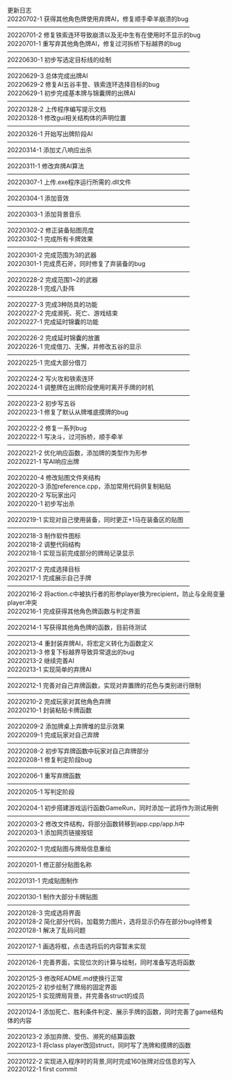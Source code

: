 更新日志  
20220702-1 获得其他角色牌使用弃牌AI，修复顺手牵羊崩溃的bug  
——————————————————————————————  
20220701-2 修复铁索连环导致崩溃以及无中生有在使用时不显示的bug  
20220701-1 重写弃其他角色牌AI，修复过河拆桥下标越界的bug  
——————————————————————————————  
20220630-1 初步写选定目标线的绘制
——————————————————————————————  
20220629-3 总体完成出牌AI  
20220629-2 修复AI五谷丰登、铁索连环选择目标的bug  
20220629-1 初步完成基本牌与锦囊牌的出牌AI  
——————————————————————————————  
20220328-2 上传程序编写提示文档  
20220328-1 修改gui相关结构体的声明位置  
——————————————————————————————  
20220326-1 开始写出牌阶段AI  
——————————————————————————————  
20220314-1 添加丈八响应出杀  
——————————————————————————————  
20220311-1 修改弃牌AI算法  
——————————————————————————————  
20220307-1 上传.exe程序运行所需的.dll文件  
——————————————————————————————  
20220304-1 添加音效  
——————————————————————————————  
20220303-1 添加背景音乐  
——————————————————————————————  
20220302-2 修正装备贴图亮度  
20220302-1 完成所有卡牌效果  
——————————————————————————————  
20220301-2 完成范围为3的武器  
20220301-1 完成贯石斧，同时修复了弃装备的bug  
——————————————————————————————  
20220228-2 完成范围1~2的武器  
20220228-1 完成八卦阵  
——————————————————————————————  
20220227-3 完成3种防具的功能  
20220227-2 完成濒死、死亡、游戏结束  
20220227-1 完成延时锦囊的功能  
——————————————————————————————  
20220226-2 完成延时锦囊的放置  
20220226-1 完成借刀、无懈，并修改五谷的显示  
——————————————————————————————  
20220225-1 完成大部分借刀  
——————————————————————————————  
20220224-2 写火攻和铁索连环  
20220224-1 调整牌在出牌阶段使用时离开手牌的时机  
——————————————————————————————  
20220223-2 初步写五谷  
20220223-1 修复了默认从牌堆底摸牌的bug  
——————————————————————————————  
20220222-2 修复一系列bug  
20220222-1 写决斗，过河拆桥，顺手牵羊  
——————————————————————————————  
20220221-2 优化响应函数，添加牌的类型作为形参  
20220221-1 写AI响应出牌  
——————————————————————————————  
20220220-4 修改贴图文件夹结构  
20220220-3 添加reference.cpp，添加常用代码供复制粘贴  
20220220-2 写玩家出闪  
20220220-1 初步写出杀  
——————————————————————————————  
20220219-1 实现对自己使用装备，同时更正+1马在装备区的贴图  
——————————————————————————————  
20220218-3 制作软件图标  
20220218-2 调整代码结构  
20220218-1 实现当前完成部分的牌局记录显示  
——————————————————————————————  
20220217-2 完成选择目标  
20220217-1 完成展示自己手牌  
——————————————————————————————  
20220216-2 将action.c中被执行者的形参player换为recipient，防止与全局变量player冲突  
20220216-1 完成获得其他角色牌函数与判定界面  
——————————————————————————————  
20220214-1 写获得其他角色牌的函数，目前待测试  
——————————————————————————————  
20220213-4 重封装弃牌AI，将宏定义转化为函数定义  
20220213-3 修复下标越界导致异常退出的bug  
20220213-2 继续完善AI  
20220213-1 实现简单的弃牌AI  
——————————————————————————————  
20220212-1 完善对自己弃牌函数，实现对弃置牌的花色与类别进行限制  
——————————————————————————————  
20220210-2 完成玩家对其他角色弃牌  
20220210-1 封装粘贴卡牌函数  
——————————————————————————————  
20220209-2 添加牌桌上弃牌堆的显示效果  
20220209-1 完成玩家对自己弃牌  
——————————————————————————————  
20220208-2 初步写弃牌函数中玩家对自己弃牌部分    
20220208-1 修复判定阶段bug  
——————————————————————————————  
20220206-1 重写弃牌函数  
——————————————————————————————  
20220205-1 写判定阶段  
——————————————————————————————  
20220204-1 初步搭建游戏运行函数GameRun，同时添加一武将作为测试用例  
——————————————————————————————  
20220203-2 修改文件结构，将部分函数转移到app.cpp/app.h中  
20220203-1 添加网页链接按钮  
——————————————————————————————  
20220202-1 完成贴图与牌局信息重绘  
——————————————————————————————  
20220201-1 修正部分贴图名称  
——————————————————————————————  
20220131-1 完成贴图制作  
——————————————————————————————  
20220130-1 制作大部分卡牌贴图  
——————————————————————————————  
20220128-3 完成选将界面  
20220128-2 简化部分代码，加载势力图片，选将显示仍存在部分bug待修复  
20220128-1 解决了乱码问题  
——————————————————————————————  
20220127-1 画选将框，点击选将后的内容暂未实现
——————————————————————————————  
20220126-1 完善界面，实现位次的计算与绘制，同时准备写选将函数  
——————————————————————————————  
20220125-3 修改README.md使换行正常  
20220125-2 初步绘制了牌局的固定界面  
20220125-1 实现牌局背景，并完善各struct的成员  
——————————————————————————————  
20220124-1 添加死亡、胜利条件判定、展示手牌的函数，同时完善了game结构体的内容  
——————————————————————————————  
20220123-2 添加弃牌、受伤、濒死的结算函数  
20220123-1 将class player改回struct，同时写了洗牌和摸牌的函数  
——————————————————————————————  
20220122-2 实现进入程序时的背景,同时完成160张牌对应信息的写入  
20220122-1  first commit  
